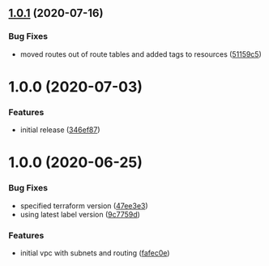 ## [1.0.1](http://bitbucket.org/adaptavistlabs/module-aws-vpc/compare/v1.0.0...v1.0.1) (2020-07-16)


### Bug Fixes

* moved routes out of route tables and added tags to resources ([51159c5](http://bitbucket.org/adaptavistlabs/module-aws-vpc/commits/51159c5349f7c28aa74fcfef951ea04244e48ec4))

# 1.0.0 (2020-07-03)


### Features

* initial release ([346ef87](http://bitbucket.org/adaptavistlabs/module-aws-vpc/commits/346ef87a34c87c5da0a8da2cb7c94ff193b97d8c))

# 1.0.0 (2020-06-25)


### Bug Fixes

* specified terraform version ([47ee3e3](http://bitbucket.org/adaptavistlabs/module-aws-vpc/commits/47ee3e3b56ee35e51fd983d8d9b0f265b573f2d7))
* using latest label version ([9c7759d](http://bitbucket.org/adaptavistlabs/module-aws-vpc/commits/9c7759d00c61edbd0becddcaf580340a38d7a4eb))


### Features

* initial vpc with subnets and routing ([fafec0e](http://bitbucket.org/adaptavistlabs/module-aws-vpc/commits/fafec0eb6ba09a7ef7e8bee636e158cce99ef72e))
